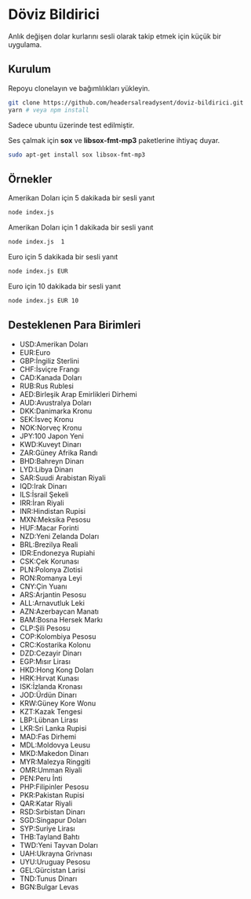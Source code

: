 
# Döviz Bildirici

Anlık değişen dolar kurlarını sesli olarak takip etmek için küçük bir uygulama.

## Kurulum

Repoyu clonelayın ve bağımlılıkları yükleyin.

```bash
git clone https://github.com/headersalreadysent/doviz-bildirici.git
yarn # veya npm install 
```


Sadece ubuntu üzerinde test edilmiştir.

Ses çalmak için **sox** ve **libsox-fmt-mp3** paketlerine ihtiyaç duyar.

```bash
sudo apt-get install sox libsox-fmt-mp3   
```

## Örnekler

Amerikan Doları için 5 dakikada bir sesli yanıt
```bash
node index.js   
```

Amerikan Doları için 1 dakikada bir sesli yanıt
```bash
node index.js  1 
```

Euro için 5 dakikada bir sesli yanıt
```bash
node index.js EUR 
```

Euro için 10 dakikada bir sesli yanıt
```bash
node index.js EUR 10
```

## Desteklenen Para Birimleri
- USD:Amerikan Doları
- EUR:Euro
- GBP:İngiliz Sterlini
- CHF:İsviçre Frangı
- CAD:Kanada Doları
- RUB:Rus Rublesi
- AED:Birleşik Arap Emirlikleri Dirhemi
- AUD:Avustralya Doları
- DKK:Danimarka Kronu
- SEK:İsveç Kronu
- NOK:Norveç Kronu
- JPY:100 Japon Yeni
- KWD:Kuveyt Dinarı
- ZAR:Güney Afrika Randı
- BHD:Bahreyn Dinarı
- LYD:Libya Dinarı
- SAR:Suudi Arabistan Riyali
- IQD:Irak Dinarı
- ILS:İsrail Şekeli
- IRR:İran Riyali
- INR:Hindistan Rupisi
- MXN:Meksika Pesosu
- HUF:Macar Forinti
- NZD:Yeni Zelanda Doları
- BRL:Brezilya Reali
- IDR:Endonezya Rupiahi
- CSK:Çek Korunası
- PLN:Polonya Zlotisi
- RON:Romanya Leyi
- CNY:Çin Yuanı
- ARS:Arjantin Pesosu
- ALL:Arnavutluk Leki
- AZN:Azerbaycan Manatı
- BAM:Bosna Hersek Markı
- CLP:Şili Pesosu
- COP:Kolombiya Pesosu
- CRC:Kostarika Kolonu
- DZD:Cezayir Dinarı
- EGP:Mısır Lirası
- HKD:Hong Kong Doları
- HRK:Hırvat Kunası
- ISK:İzlanda Kronası
- JOD:Ürdün Dinarı
- KRW:Güney Kore Wonu
- KZT:Kazak Tengesi
- LBP:Lübnan Lirası
- LKR:Sri Lanka Rupisi
- MAD:Fas Dirhemi
- MDL:Moldovya Leusu
- MKD:Makedon Dinarı
- MYR:Malezya Ringgiti
- OMR:Umman Riyali
- PEN:Peru İnti
- PHP:Filipinler Pesosu
- PKR:Pakistan Rupisi
- QAR:Katar Riyali
- RSD:Sırbistan Dinarı
- SGD:Singapur Doları
- SYP:Suriye Lirası
- THB:Tayland Bahtı
- TWD:Yeni Tayvan Doları
- UAH:Ukrayna Grivnası
- UYU:Uruguay Pesosu
- GEL:Gürcistan Larisi
- TND:Tunus Dinarı
- BGN:Bulgar Levas